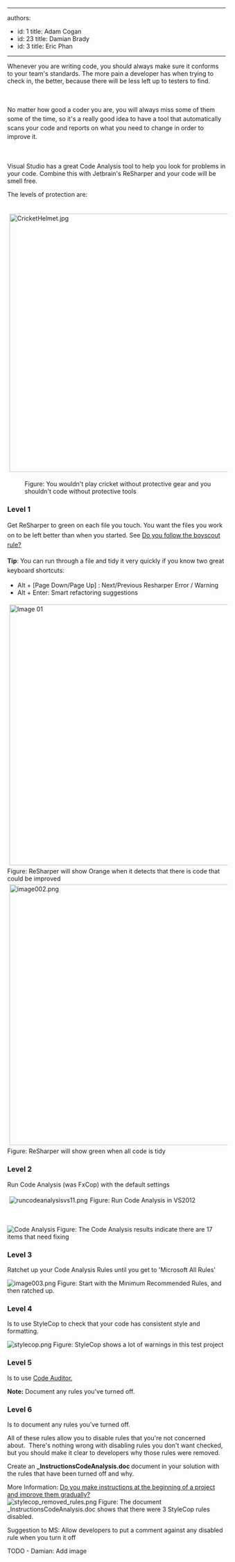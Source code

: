 

---
authors:
  - id: 1
    title: Adam Cogan
  - id: 23
    title: Damian Brady
  - id: 3
    title: Eric Phan
---




<span class='intro'> ​​Whenever you are writing code, you should always make sure it conforms to&#160;your team's&#160;standards.&#160;The more pain a developer has when trying to check in, the better, because&#160;there will be less left up to testers to find.​<div><br>&#160;</div><div>​​<span style="line-height&#58;20.79px;">No matter how good a coder you are, you will always miss some of them some of the time, so it's a really good idea to have a tool that automatically scans your code and reports on what you need to change in order to improve it.</span>​<br></div><div><br>&#160;</div><p>Visual Studio has a great Code Analysis tool to help you look for problems in your code. Combine this with Jetbrain's ReSharper and your code will be smell free.​</p><p>The levels of protection are&#58;</p>
 </span>

<div><p class="ssw15-rteElement-GreyBox">​​​<img alt="CricketHelmet.jpg" src="/SoftwareDevelopment/RulestobetterArchitectureandCodeReview/PublishingImages/CricketHelmet.jpg" style="margin&#58;5px;width&#58;594px;" /><br></p></div><div><dd class="ssw15-rteElement-FigureNormal">Figure&#58; You wouldn't play cricket without protective gear and you shouldn't code without protective tools​<br></dd></div><div><h3 class="ssw15-rteElement-H3">Level 1</h3><p>Get ReSharper to green on each file you touch.&#160;<span style="line-height&#58;1.6;">You want the files you work on to be left better than when you started. See&#160;</span><a href="http&#58;//www.ssw.com.au/ssw/standards/rules/RulestoBetterCode.aspx#BoyscoutRule" style="line-height&#58;1.6;">Do you follow the boyscout rule?</a>&#160;</p><p><strong style="line-height&#58;1.6;">Tip</strong><span style="line-height&#58;1.6;">&#58; You can run through a file and tidy it very quickly if you know two great keyboard shortcuts&#58;</span></p><ul><li>Alt + [Page Down/Page Up] &#58; Next/Previous Resharper Error / Warning</li><li>Alt + Enter&#58; Smart refactoring suggestions</li></ul><img class="ms-rteCustom-ImageArea" alt="Image 01" src="/SoftwareDevelopment/RulestobetterArchitectureandCodeReview/PublishingImages/image001.png" style="margin&#58;5px;width&#58;600px;" /><br><span class="ssw-rteStyle-FigureNormal">​Figure&#58; ReSharper will show Orange when it detects that there is code that could be improved</span><img class="ms-rteCustom-ImageArea" alt="image002.png" src="/SoftwareDevelopment/RulestobetterArchitectureandCodeReview/PublishingImages/image002.png" style="margin&#58;5px;width&#58;600px;" /><span class="ssw-rteStyle-FigureNormal">​Figure&#58; ReSharper will show green when all code is tidy</span><h3 class="ssw15-rteElement-H3">Level 2</h3><p>Run Code Analysis (was FxCop) with the default settings</p><img class="ms-rteCustom-ImageArea" alt="runcodeanalysisvs11.png" src="/SoftwareDevelopment/RulestobetterArchitectureandCodeReview/PublishingImages/CodeAnalysisVS11.png" style="margin&#58;5px;" /><span class="ssw-rteStyle-FigureNormal">Figure&#58;&#160;Run&#160;Code Analysis&#160;in VS2012</span></div><p>&#160;</p><img class="ms-rteCustom-ImageArea" alt="Code Analysis" src="/SoftwareDevelopment/RulestobetterArchitectureandCodeReview/PublishingImages/codeanalysis.png" />
<span class="ssw-rteStyle-FigureNormal">Figure&#58; The&#160;Code Analysis results indicate there are 17 items that need fixing</span>
<h3 class="ssw15-rteElement-H3">Level 3</h3>
<p>Ratchet up your Code Analysis Rules until you get to 'Microsoft All Rules'</p>
<img class="ms-rteCustom-ImageArea" alt="image003.png" src="/SoftwareDevelopment/RulestobetterArchitectureandCodeReview/PublishingImages/image003.png" />
<span class="ssw-rteStyle-FigureNormal">Figure&#58; Start with the Minimum Recommended Rules, and then ratched up.</span>
<h3 class="ssw15-rteElement-H3">Level 4</h3>
<p>Is to use&#160;<a href="http&#58;//stylecop.codeplex.com/"></a>StyleCop&#160;to check that your code has consistent style and formatting.</p>
<img class="ms-rteCustom-ImageArea" alt="stylecop.png" src="/SoftwareDevelopment/RulestobetterArchitectureandCodeReview/PublishingImages/StyleCopInVS2010.png" />
<span class="ssw-rteStyle-FigureNormal">Figure&#58;&#160;StyleCop&#160;shows a lot of warnings in this test project</span>
<h3 class="ssw15-rteElement-H3">Level 5</h3>
<p>Is to use <a href="http&#58;//www.ssw.com.au/ssw/CodeAuditor/Default.aspx">Code Auditor.</a></p>
<p><strong>Note&#58;</strong> Document any rules you've turned off.</p>
<h3 class="ssw15-rteElement-H3">Level 6</h3>
<p>Is to document any rules you've turned off.</p>
<p>All of these rules allow you to disable rules that you're not concerned about.&#160; There's nothing wrong with&#160;disabling rules you don't want checked, but you should make it clear to developers why those rules were removed.</p>
<p>Create an <strong>_InstructionsCodeAnalysis.doc </strong>document in your solution with the rules that have been turned off and why.</p>
<div class="ssw-rteStyle-YellowBorderBox">More Information&#58;&#160;<a href="/SoftwareDevelopment/RulesToBetterDotNETProjects/Pages/DoYouMakeInstructions.aspx">Do you make instructions at the beginning of a project and improve them gradually?​​</a></div>
<img class="ms-rteCustom-ImageArea" alt="stylecop_removed_rules.png" src="/SoftwareDevelopment/RulestobetterArchitectureandCodeReview/PublishingImages/StyleCopRemovedRules.png" />
<span class="ssw-rteStyle-FigureNormal">Figure&#58; The document _InstructionsCodeAnalysis.doc shows that there were 3 StyleCop rules disabled.</span>
<div class="ssw-rteStyle-GreyBox"><p>Suggestion to MS&#58; Allow developers to put a comment against any disabled rule when you turn&#160;it off</p>
TODO - Damian&#58; Add image</div>
<div><p class="ssw15-rteElement-P">​​​​<br></p></div>


